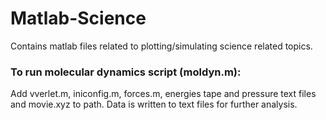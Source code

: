 # Matlab-Science
Contains matlab files related to plotting/simulating science related topics.

### To run molecular dynamics script (moldyn.m): 
Add vverlet.m, iniconfig.m, forces.m, energies tape and pressure text files and movie.xyz to path.  Data is written to text files for further analysis.

